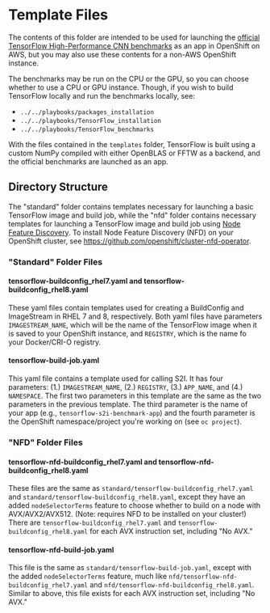 # Template Files

The contents of this folder are intended to be used for launching the [official TensorFlow High-Performance CNN benchmarks](https://github.com/tensorflow/benchmarks) as an app in OpenShift on AWS, but you may also use these contents for a non-AWS OpenShift instance.

The benchmarks may be run on the CPU or the GPU, so you can choose whether to use a CPU or GPU instance. Though, if you wish to build TensorFlow locally and run the benchmarks locally, see:

  - `../../playbooks/packages_installation`
  - `../../playbooks/TensorFlow_installation`
  - `../../playbooks/TensorFlow_benchmarks`

With the files contained in the `templates` folder, TensorFlow is built using a custom NumPy compiled with either OpenBLAS or FFTW as a backend, and the official benchmarks are launched as an app.

## Directory Structure

The "standard" folder contains templates necessary for launching a basic TensorFlow image and build job, while the "nfd" folder contains necessary templates for launching a TensorFlow image and build job using [Node Feature Discovery](https://github.com/kubernetes-sigs/node-feature-discovery). To install Node Feature Discovery (NFD) on your OpenShift cluster, see https://github.com/openshift/cluster-nfd-operator.

### "Standard" Folder Files

#### tensorflow-buildconfig\_rhel7.yaml and tensorflow-buildconfig\_rhel8.yaml

These yaml files contain templates used for creating a BuildConfig and ImageStream in RHEL 7 and 8, respectively. Both yaml files have parameters `IMAGESTREAM_NAME`, which will be the name of the TensorFlow image when it is saved to your OpenShift instance, and `REGISTRY`, which is the name fo your Docker/CRI-O registry.

#### tensorflow-build-job.yaml

This yaml file contains a template used for calling S2I. It has four parameters: (1.) `IMAGESTREAM_NAME`, (2.) `REGISTRY`, (3.) `APP_NAME`, and (4.) `NAMESPACE`. The first two parameters in this template are the same as the two parameters in the previous template. The third parameter is the name of your app (e.g., `tensorflow-s2i-benchmark-app`) and the fourth parameter is the OpenShift namespace/project you're working on (see `oc project`).

### "NFD" Folder Files

#### tensorflow-nfd-buildconfig\_rhel7.yaml and tensorflow-nfd-buildconfig\_rhel8.yaml

These files are the same as `standard/tensorflow-buildconfig_rhel7.yaml` and `standard/tensorflow-buildconfig_rhel8.yaml`, except they have an added `nodeSelectorTerms` feature to choose whether to build on a node with AVX/AVX2/AVX512. (Note: requires NFD to be installed on your cluster!) There are `tensorflow-buildconfig_rhel7.yaml` and `tensorflow-buildconfig_rhel8.yaml` for each AVX instruction set, including "No AVX."


#### tensorflow-nfd-build-job.yaml

This file is the same as `standard/tensorflow-build-job.yaml`, except with the added `nodeSelectorTerms` feature, much like `nfd/tensorflow-nfd-buildconfig_rhel7.yaml` and `nfd/tensorflow-nfd-buildconfig_rhel8.yaml`. Similar to above, this file exists for each AVX instruction set, including "No AVX."
